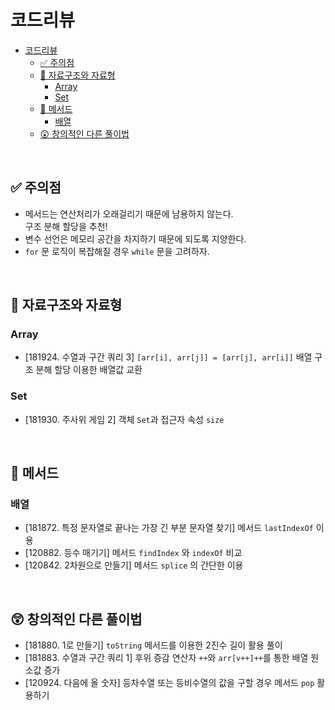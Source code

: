 # 코드리뷰

- [코드리뷰](#코드리뷰)
  - [✅ 주의점](#-주의점)
  - [🤔 자료구조와 자료형](#-자료구조와-자료형)
    - [Array](#array)
    - [Set](#set)
  - [🤔 메서드](#-메서드)
    - [배열](#배열)
  - [😲 창의적인 다른 풀이법](#-창의적인-다른-풀이법)

<br/>

## ✅ 주의점

- 메서드는 연산처리가 오래걸리기 때문에 남용하지 않는다. <br/> 구조 분해 할당을 추천!
- 변수 선언은 메모리 공간을 차지하기 때문에 되도록 지양한다.
- `for` 문 로직이 복잡해질 경우 `while` 문을 고려하자.

<br/>

## 🤔 자료구조와 자료형

### Array

- [181924. 수열과 구간 쿼리 3] `[arr[i], arr[j]] = [arr[j], arr[i]]` 배열 구조 분해 할당 이용한 배열값 교환

### Set

- [181930. 주사위 게임 2] 객체 `Set`과 접근자 속성 `size`

<br/>

## 🤔 메서드

### 배열

- [181872. 특정 문자열로 끝나는 가장 긴 부분 문자열 찾기] 메서드 `lastIndexOf` 이용
- [120882. 등수 매기기] 메서드 `findIndex` 와 `indexOf` 비교
- [120842. 2차원으로 만들기] 메서드 `splice` 의 간단한 이용

<br/>

## 😲 창의적인 다른 풀이법

- [181880. 1로 만들기] `toString` 메서드를 이용한 2진수 길이 활용 풀이
- [181883. 수열과 구간 쿼리 1] 후위 증감 연산자 `++`와 `arr[v++]++`를 통한 배열 원소값 증가
- [120924. 다음에 올 숫자] 등차수열 또는 등비수열의 값을 구할 경우 메서드 `pop` 활용하기
